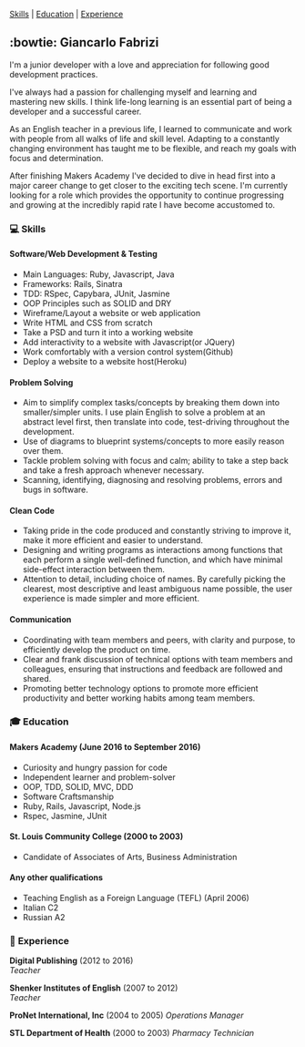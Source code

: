[Skills](#skills) | [Education](#education) | [Experience](#experience)

## :bowtie: Giancarlo Fabrizi

I'm a junior developer with a love and appreciation for following good development practices.

I've always had a passion for challenging myself and learning and mastering new skills. I think life-long learning is an essential part of being a developer and a successful career.

As an English teacher in a previous life, I learned to communicate and work with people from all walks of life and skill level. Adapting to a constantly changing environment has taught me to be flexible, and reach my goals with focus and determination.

After finishing Makers Academy I've decided to dive in head first into a major career change to get closer to the exciting tech scene. I'm currently looking for a role which provides the opportunity to continue progressing and growing at the incredibly rapid rate I have become accustomed to.

### :computer: <a name="skills">Skills</a>


#### Software/Web Development & Testing

* Main Languages: Ruby, Javascript, Java
* Frameworks: Rails, Sinatra
* TDD: RSpec, Capybara, JUnit, Jasmine
* OOP Principles such as SOLID and DRY
* Wireframe/Layout a website or web application
* Write HTML and CSS from scratch
* Take a PSD and turn it into a working website
* Add interactivity to a website with Javascript(or JQuery)
* Work comfortably with a version control system(Github)
* Deploy a website to a website host(Heroku)

#### Problem Solving

  *  Aim to simplify complex tasks/concepts by breaking them down into smaller/simpler units. I use plain English to solve a problem at an abstract level first, then translate into code, test-driving throughout the development.
  *  Use of diagrams to blueprint systems/concepts to more easily reason over them.
  *  Tackle problem solving with focus and calm; ability to take a step back and take a fresh approach whenever necessary.
  *  Scanning, identifying, diagnosing and resolving problems, errors and bugs in software.


#### Clean Code

  *  Taking pride in the code produced and constantly striving to improve it, make it more efficient and easier to understand.
  *  Designing and writing programs as interactions among functions that each perform a single well-defined function, and which have minimal side-effect interaction between them.
  *  Attention to detail, including choice of names. By carefully picking the clearest, most descriptive and least ambiguous name possible, the user experience is made simpler and more efficient.


#### Communication

  * Coordinating with team members and peers, with clarity and purpose, to efficiently develop the product on time.
  * Clear and frank discussion of technical options with team members and colleagues, ensuring that instructions and feedback are followed and shared.
  * Promoting better technology options to promote more efficient productivity and better working habits among team members.

### :mortar_board: <a name="education">Education</a>

#### Makers Academy (June 2016 to September 2016)

- Curiosity and hungry passion for code
- Independent learner and problem-solver
- OOP, TDD, SOLID, MVC, DDD
- Software Craftsmanship
- Ruby, Rails, Javascript, Node.js
- Rspec, Jasmine, JUnit

#### St. Louis Community College (2000 to 2003)

- Candidate of Associates of Arts, Business Administration


#### Any other qualifications

- Teaching English as a Foreign Language (TEFL) (April 2006)
- Italian C2
- Russian A2

### :briefcase: <a name="Experience">Experience</a>

**Digital Publishing** (2012 to 2016)    
*Teacher*  

**Shenker Institutes of English** (2007 to 2012)   
*Teacher*  

**ProNet International, Inc** (2004 to 2005)
*Operations Manager*

**STL Department of Health** (2000 to 2003)
*Pharmacy Technician*
